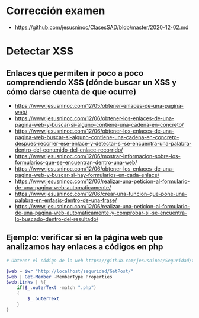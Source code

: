 # Corrección examen
* https://github.com/jesusninoc/ClasesSAD/blob/master/2020-12-02.md

# Detectar XSS
## Enlaces que permiten ir poco a poco comprendiendo XSS (dónde buscar un XSS y cómo darse cuenta de que ocurre)
* https://www.jesusninoc.com/12/05/obtener-enlaces-de-una-pagina-web/
* https://www.jesusninoc.com/12/06/obtener-los-enlaces-de-una-pagina-web-y-buscar-si-alguno-contiene-una-cadena-en-concreto/
* https://www.jesusninoc.com/12/06/obtener-los-enlaces-de-una-pagina-web-buscar-si-alguno-contiene-una-cadena-en-concreto-despues-recorrer-ese-enlace-y-detectar-si-se-encuentra-una-palabra-dentro-del-contenido-del-enlace-recorrido/
* https://www.jesusninoc.com/12/06/mostrar-informacion-sobre-los-formularios-que-se-encuentran-dentro-una-web/
* https://www.jesusninoc.com/12/06/obtener-los-enlaces-de-una-pagina-web-y-buscar-si-hay-formularios-en-cada-enlace/
* https://www.jesusninoc.com/12/06/realizar-una-peticion-al-formulario-de-una-pagina-web-automaticamente/
* https://www.jesusninoc.com/12/06/crear-una-funcion-que-pone-una-palabra-en-enfasis-dentro-de-una-frase/
* https://www.jesusninoc.com/12/06/realizar-una-peticion-al-formulario-de-una-pagina-web-automaticamente-y-comprobar-si-se-encuentra-lo-buscado-dentro-del-resultado/

## Ejemplo: verificar si en la página web que analizamos hay enlaces a códigos en php
```PowerShell
# Obtener el código de la web https://github.com/jesusninoc/Seguridad/tree/master/GetPost

$web = iwr "http://localhost/seguridad/GetPost/"
$web | Get-Member -MemberType Properties
$web.Links | %{
    if($_.outerText -match ".php")
    {
        $_.outerText
    }
}
```
